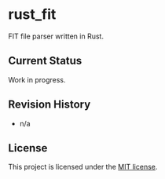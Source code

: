 # rust_fit
FIT file parser written in Rust.

## Current Status
Work in progress.

## Revision History
* n/a

## License
This project is licensed under the [MIT license](./LICENSE).
